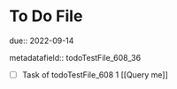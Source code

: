 # To Do File

due:: 2022-09-14

metadatafield:: todoTestFile_608_36

- [ ] Task of todoTestFile_608 1 [[Query me]]
